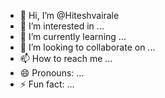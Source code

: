 - 👋 Hi, I’m @Hiteshvairale
- 👀 I’m interested in ...
- 🌱 I’m currently learning ...
- 💞️ I’m looking to collaborate on ...
- 📫 How to reach me ...
- 😄 Pronouns: ...
- ⚡ Fun fact: ...

<!---
Hiteshvairale/Hiteshvairale is a ✨ special ✨ repository because its `README.md` (this file) appears on your GitHub profile.
You can click the Preview link to take a look at your changes.
--->

